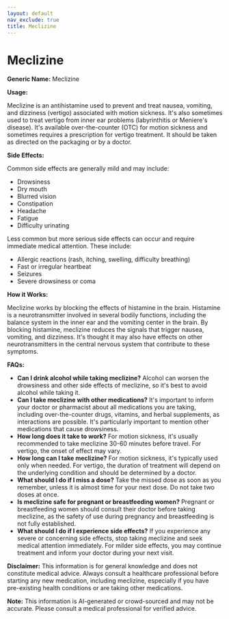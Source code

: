 ```yaml
---
layout: default
nav_exclude: true
title: Meclizine
---
```


# Meclizine

**Generic Name:** Meclizine

**Usage:**

Meclizine is an antihistamine used to prevent and treat nausea, vomiting, and dizziness (vertigo) associated with motion sickness. It's also sometimes used to treat vertigo from inner ear problems (labyrinthitis or Meniere's disease).  It's available over-the-counter (OTC) for motion sickness and sometimes requires a prescription for vertigo treatment.  It should be taken as directed on the packaging or by a doctor.

**Side Effects:**

Common side effects are generally mild and may include:

* Drowsiness
* Dry mouth
* Blurred vision
* Constipation
* Headache
* Fatigue
* Difficulty urinating

Less common but more serious side effects can occur and require immediate medical attention. These include:

* Allergic reactions (rash, itching, swelling, difficulty breathing)
* Fast or irregular heartbeat
* Seizures
* Severe drowsiness or coma


**How it Works:**

Meclizine works by blocking the effects of histamine in the brain. Histamine is a neurotransmitter involved in several bodily functions, including the balance system in the inner ear and the vomiting center in the brain. By blocking histamine, meclizine reduces the signals that trigger nausea, vomiting, and dizziness.  It's thought it may also have effects on other neurotransmitters in the central nervous system that contribute to these symptoms.

**FAQs:**

* **Can I drink alcohol while taking meclizine?**  Alcohol can worsen the drowsiness and other side effects of meclizine, so it's best to avoid alcohol while taking it.
* **Can I take meclizine with other medications?**  It's important to inform your doctor or pharmacist about all medications you are taking, including over-the-counter drugs, vitamins, and herbal supplements, as interactions are possible.  It's particularly important to mention other medications that cause drowsiness.
* **How long does it take to work?**  For motion sickness, it's usually recommended to take meclizine 30-60 minutes before travel. For vertigo, the onset of effect may vary.
* **How long can I take meclizine?**  For motion sickness, it's typically used only when needed. For vertigo, the duration of treatment will depend on the underlying condition and should be determined by a doctor.
* **What should I do if I miss a dose?**  Take the missed dose as soon as you remember, unless it is almost time for your next dose. Do not take two doses at once.
* **Is meclizine safe for pregnant or breastfeeding women?**  Pregnant or breastfeeding women should consult their doctor before taking meclizine, as the safety of use during pregnancy and breastfeeding is not fully established.
* **What should I do if I experience side effects?**  If you experience any severe or concerning side effects, stop taking meclizine and seek medical attention immediately.  For milder side effects, you may continue treatment and inform your doctor during your next visit.


**Disclaimer:** This information is for general knowledge and does not constitute medical advice.  Always consult a healthcare professional before starting any new medication, including meclizine, especially if you have pre-existing health conditions or are taking other medications.


**Note:** This information is AI-generated or crowd-sourced and may not be accurate. Please consult a medical professional for verified advice.